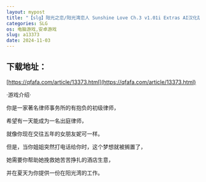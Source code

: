 ```yaml
---
layout: mypost
title: "【slg】阳光之恋/阳光湾恋人 Sunshine Love Ch.3 v1.01i Extras AI汉化版【pc/安卓】"
categories: SLG
os: 电脑游戏,安卓游戏
slug: a13373
date: 2024-11-03
---
```


## 下载地址：

[https://qfafa.com/article/13373.html](https://qfafa.com/article/13373.html)

·游戏介绍·

你是一家著名律师事务所的有抱负的初级律师，

希望有一天能成为一名出庭律师，

就像你现在交往五年的女朋友妮可一样。

但是，当你姐姐突然打电话给你时，这个梦想就被搁置了，

她需要你帮助她挽救她苦苦挣扎的酒店生意，

并在夏天为你提供一份在阳光湾的工作。